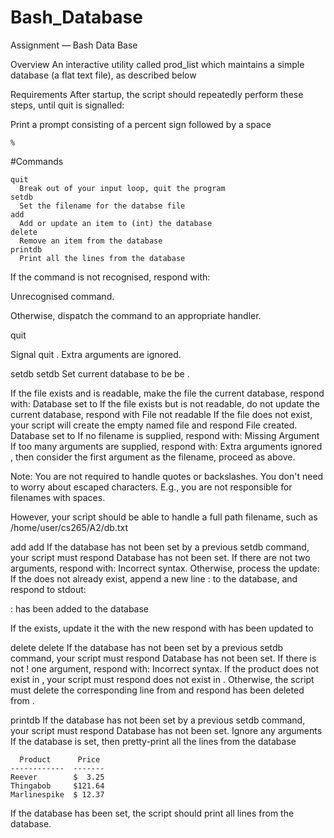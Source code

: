 # Bash_Database

Assignment — Bash Data Base

Overview
An interactive utility called prod_list which maintains a simple database (a flat text file), as described below

Requirements
After startup, the script should repeatedly perform these steps, until quit is signalled:

Print a prompt consisting of a percent sign followed by a space
```
% 
```

#Commands
```
quit
  Break out of your input loop, quit the program
setdb
  Set the filename for the databse file
add
  Add or update an item to (int) the database
delete
  Remove an item from the database
printdb
  Print all the lines from the database
```
If the command is not recognised, respond with:

Unrecognised command.

Otherwise, dispatch the command to an appropriate handler.

quit

Signal quit . Extra arguments are ignored.

setdb
setdb <db>
Set current database to be be <db> .

If the file exists and is readable, make the file the current database, respond with:
Database set to <db>
If the file exists but is not readable, do not update the current database, respond with
File <db> not readable
If the file does not exist, your script will create the empty named file and respond
File <db> created. Database set to <db>
If no filename is supplied, respond with:
Missing Argument
If too many arguments are supplied, respond with:
Extra arguments ignored
, then consider the first argument as the filename, proceed as above.

Note: You are not required to handle quotes or backslashes. You don't need to worry about escaped characters. E.g., you are not responsible for filenames with spaces.

However, your script should be able to handle a full path filename, such as /home/user/cs265/A2/db.txt

add
add <product> <price>
If the database has not been set by a previous setdb command, your script must respond
Database has not been set.
If there are not two arguments, respond with:
Incorrect syntax.
Otherwise, process the update:
If the <product> does not already exist, append a new line
<product>:<price>
to the database, and respond to stdout:

<product>:<price> has been added to the database
  
If the <product> exists, update it the with the new <price> respond with
<product> has been updated to <price>

delete
delete <product>
If the database has not been set by a previous setdb command, your script must respond
Database has not been set.
If there is not ! one argument, respond with:
Incorrect syntax.
If the product does not exist in <db>, your script must respond
<product> does not exist in <db>.
Otherwise, the script must delete the corresponding line from <db> and respond
<product> has been deleted from <db>.

printdb
If the database has not been set by a previous setdb command, your script must respond
Database has not been set.
Ignore any arguments
If the database is set, then pretty-print all the lines from the database
```
  Product      Price
------------  -------                                                                                                   
Reever        $  3.25
Thingabob     $121.64
Marlinespike  $ 12.37
```

If the database has been set, the script should print all lines from the database.
